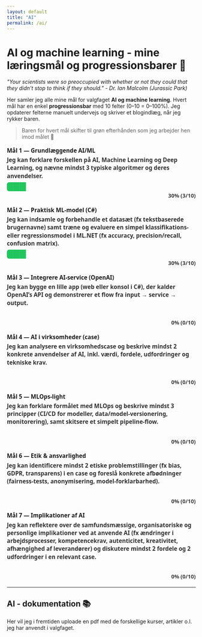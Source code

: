 ```yaml
---
layout: default
title: "AI"
permalink: /ai/
---
```


# AI og machine learning - mine læringsmål og progressionsbarer 🤖

_"Your scientists were so preoccupied with whether or not they could that they didn't stop to think if they should." - Dr. Ian Malcolm (Jurassic Park)_

Her samler jeg alle mine mål for valgfaget **AI og machine learning**. Hvert mål har en enkel **progressionsbar** med 10 felter (0–10 = 0–100%). Jeg opdaterer felterne manuelt undervejs og skriver et blogindlæg, når jeg rykker baren.

> Baren for hvert mål skifter til grøn efterhånden som jeg arbejder hen imod målet 🎯

<style>
/* XP-bar (midnight tema) */
.xp{font:600 .95rem/1.4 system-ui,sans-serif; margin:1.1rem 0}
.xp .label{margin-bottom:.25rem}
.xp .desc{opacity:.9; margin-bottom:.35rem}

.xp table{border-collapse:separate; border-spacing:0; width:100%; max-width:720px; margin:0}
.xp td{
  width:10%; height:24px;
  background:rgba(255,255,255,.10);
  border-right:1px solid rgba(255,255,255,.06);
}
.xp td:first-child{border-top-left-radius:6px; border-bottom-left-radius:6px}
.xp td:last-child{border-right:none; border-top-right-radius:6px; border-bottom-right-radius:6px}
.xp td.filled{background:#22c55e}

/* Meta tekst lige under baren */
.xp .meta{
  opacity:.85; font-weight:600;
  margin-top:.15rem;   /* meget lille luft */
  font-size:.9rem;
  text-align:right;    /* højrejusteret under baren */
}
</style>

<!-- SÅDAN BRUGER DU EN BAR:
     - Læg "class='filled'" på så mange <td> som du vil (0–10).
     - Opdatér teksten i .meta (fx “30% (3/10)”). -->

<!-- 1) GRUNDLÆGGENDE AI/ML -->
<div class="xp">
  <div class="label">Mål 1 — Grundlæggende AI/ML</div>
  <div class="desc">Jeg kan forklare forskellen på AI, Machine Learning og Deep Learning, og nævne mindst 3 typiske algoritmer og deres anvendelser.</div>
  <table><tr>
    <td class="filled"></td><td class="filled"></td><td class="filled"></td><td class=""></td><td class=""></td>
    <td class=""></td><td class=""></td><td class=""></td><td class=""></td><td class=""></td>
  </tr></table>
  <div class="meta">30% (3/10)</div>
</div>

<!-- 2) PRAKTISK ML-MODEL (C#) -->
<div class="xp">
  <div class="label">Mål 2 — Praktisk ML-model (C#)</div>
  <div class="desc">Jeg kan indsamle og forbehandle et datasæt (fx tekstbaserede brugernavne) samt træne og evaluere en simpel klassifikations- eller regressionsmodel i ML.NET (fx accuracy, precision/recall, confusion matrix).</div>
  <table><tr>
    <td class="filled"></td><td class="filled"></td><td class="filled"></td><td class=""></td><td class=""></td>
    <td class=""></td><td class=""></td><td class=""></td><td class=""></td><td class=""></td>
  </tr></table>
  <div class="meta">30% (3/10)</div>
</div>

<!-- 3) INTEGRATION AF AI-SERVICE -->
<div class="xp">
  <div class="label">Mål 3 — Integrere AI-service (OpenAI)</div>
  <div class="desc">Jeg kan bygge en lille app (web eller konsol i C#), der kalder OpenAI’s API og demonstrerer et flow fra input → service → output.</div>
  <table><tr>
    <td class=""></td><td class=""></td><td class=""></td><td class=""></td><td class=""></td>
    <td class=""></td><td class=""></td><td class=""></td><td class=""></td><td class=""></td>
  </tr></table>
  <div class="meta">0% (0/10)</div>
</div>

<!-- 4) AI I VIRKSOMHEDER (CASE) -->
<div class="xp">
  <div class="label">Mål 4 — AI i virksomheder (case)</div>
  <div class="desc">Jeg kan analysere en virksomhedscase og beskrive mindst 2 konkrete anvendelser af AI, inkl. værdi, fordele, udfordringer og tekniske krav.</div>
  <table><tr>
    <td class=""></td><td class=""></td><td class=""></td><td class=""></td><td class=""></td>
    <td class=""></td><td class=""></td><td class=""></td><td class=""></td><td class=""></td>
  </tr></table>
  <div class="meta">0% (0/10)</div>
</div>

<!-- 5) MLOPS-LIGHT -->
<div class="xp">
  <div class="label">Mål 5 — MLOps-light</div>
  <div class="desc">Jeg kan forklare formålet med MLOps og beskrive mindst 3 principper (CI/CD for modeller, data/model-versionering, monitorering), samt skitsere et simpelt pipeline-flow.</div>
  <table><tr>
    <td class=""></td><td class=""></td><td class=""></td><td class=""></td><td class=""></td>
    <td class=""></td><td class=""></td><td class=""></td><td class=""></td><td class=""></td>
  </tr></table>
  <div class="meta">0% (0/10)</div>
</div>

<!-- 6) ETIK & ANSVARLIGHED -->
<div class="xp">
  <div class="label">Mål 6 — Etik & ansvarlighed</div>
  <div class="desc">Jeg kan identificere mindst 2 etiske problemstillinger (fx bias, GDPR, transparens) i en case og foreslå konkrete afbødninger (fairness-tests, anonymisering, model-forklarbarhed).</div>
  <table><tr>
    <td class=""></td><td class=""></td><td class=""></td><td class=""></td><td class=""></td>
    <td class=""></td><td class=""></td><td class=""></td><td class=""></td><td class=""></td>
  </tr></table>
  <div class="meta">0% (0/10)</div>
</div>

<!-- 7) IMPLIKATIONER AF AI -->
<div class="xp">
  <div class="label">Mål 7 — Implikationer af AI</div>
  <div class="desc">Jeg kan reflektere over de samfundsmæssige, organisatoriske og personlige implikationer ved at anvende AI (fx ændringer i arbejdsprocesser, kompetencekrav, autenticitet, kreativitet, afhængighed af leverandører) og diskutere mindst 2 fordele og 2 udfordringer i en relevant case.</div>
  <table><tr>
    <td class=""></td><td class=""></td><td class=""></td><td class=""></td><td class=""></td>
    <td class=""></td><td class=""></td><td class=""></td><td class=""></td><td class=""></td>
  </tr></table>
  <div class="meta">0% (0/10)</div>
</div>

<hr>

## AI - dokumentation 📚

Her vil jeg i fremtiden uploade en pdf med de forskellige kurser, artikler o.l. jeg har anvendt i valgfaget.
